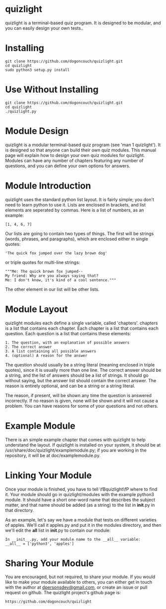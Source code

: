 # quizlight
quizlight is a terminal-based quiz program. It is designed to be modular, and you can easily design your own tests..

# Installing

    git clone https://github.com/dogoncouch/quizlight.git
    cd quizlight
    sudo python3 setup.py install

# Use Without Installing
    git clone https://github.com/dogoncouch/quizlight.git
    cd quizlight
    ./quizlight.py

# Module Design
quizlight is a modular terminal-based quiz program (see 'man 1 quizlight'). It is designed so that anyone can build their own quiz modules. This manual page will explain how to design your own quiz modules for quizlight. Modules can have any number of chapters featuring any number of questions, and you can define your own options for answers.

# Module Introduction
quizlight uses the standard python list layout. It is fairly simple; you don't need to learn python to use it. Lists are enclosed in brackets, and list elements are seperated by commas. Here is a list of numbers, as an example:  

    [1, 4, 6, 7]
    
Our lists are going to contain two types of things. The first will be strings (words, phrases, and paragraphs), which are enclosed either in single quotes:  

    'The quick fox jumped over the lazy brown dog'

or triple quotes for multi-line strings:  

    """Me: The quick brown fox jumped--
    My friend: Why are you always saying that?
    Me: I don't know, it's kind of a cool sentence."""

The other element in our list will be other lists.

# Module Layout
quizlight modules each define a single variable, called 'chapters'. chapters is a list that contains each chapter. Each chapter is a list that contains each question. Each question is a list that contains these elements:  

    1. The question, with an explanation of possible answers
    2. The correct answer
    3. A list containing all possible answers
    4. (optional) A reason for the answer

The question should usually be a string literal (meaning enclosed in triple quotes), since it is usually more than one line. The correct answer should be a string, and the list of answers should be a list of strings. It should go without saying, but the answer list should contain the correct answer. The reason is entirely optional, and can be a string or a string literal.

The reason, if present, will be shown any time the question is answered incorrectly. If no reason is given, none will be shown and it will not cause a problem. You can have reasons for some of your questions and not others.

# Example Module
There is an simple example chapter that comes with quizlight to help understand the layout. If quizlight is installed on your system, it should be at /usr/share/doc/quizlight/examplemodule.py; if you are working in the repository, it will be at doc/examplemodule.py.

# Linking Your Module
Once your module is finished, you have to tell \fBquizlight\fP where to find it. Your module should go in quizlight/modules with the example python3 module. It should have a short one-word name that describes the subject matter, and that name should be added (as a string) to the list in __init__.py in that directory.

As an example, let's say we have a module that tests on different varieties of apples. We'll call it apples.py and put it in the modules directory, and then we'll edit the __all__ list in __init__.py to contain our module:  

    In __init__.py, add your module name to the __all__ variable:
    __all__ = ['python3', 'apples']

# Sharing Your Module
You are encouraged, but not required, to share your module. If you would like to make your module available to others, you can either get in touch with the author at dpersonsdev@gmail.com, or create an issue or pull request on github. The quizlight project's github page is:  

    https://github.com/dogoncouch/quizlight
